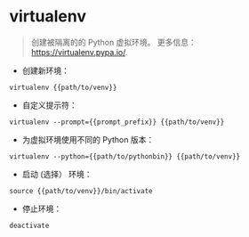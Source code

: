 # virtualenv

> 创建被隔离的的 Python 虚拟环境。
> 更多信息：<https://virtualenv.pypa.io/>.

- 创建新环境：

`virtualenv {{path/to/venv}}`

- 自定义提示符：

`virtualenv --prompt={{prompt_prefix}} {{path/to/venv}}`

- 为虚拟环境使用不同的 Python 版本：

`virtualenv --python={{path/to/pythonbin}} {{path/to/venv}}`

- 启动 (选择） 环境：

`source {{path/to/venv}}/bin/activate`

- 停止环境：

`deactivate`
